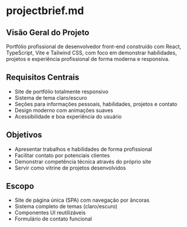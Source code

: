 # projectbrief.md

## Visão Geral do Projeto

Portfólio profissional de desenvolvedor front-end construído com React, TypeScript, Vite e Tailwind CSS, com foco em demonstrar habilidades, projetos e experiência profissional de forma moderna e responsiva.

## Requisitos Centrais
- Site de portfólio totalmente responsivo
- Sistema de tema claro/escuro
- Seções para informações pessoais, habilidades, projetos e contato
- Design moderno com animações suaves
- Acessibilidade e boa experiência do usuário

## Objetivos
- Apresentar trabalhos e habilidades de forma profissional
- Facilitar contato por potenciais clientes
- Demonstrar competência técnica através do próprio site
- Servir como vitrine de projetos desenvolvidos

## Escopo
- Site de página única (SPA) com navegação por âncoras
- Sistema completo de temas (claro/escuro)
- Componentes UI reutilizáveis
- Formulário de contato funcional